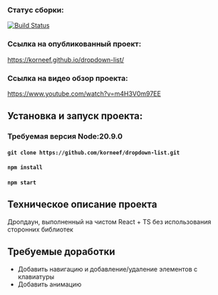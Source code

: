 ### Статус сборки:  
[![Build Status](https://api.cirrus-ci.com/github/korneef/dropdown-list.svg?branch=main)](https://cirrus-ci.com/github/korneef/dropdown-list)

### Ссылка на опубликованный проект:
https://korneef.github.io/dropdown-list/
### Ссылка на видео обзор проекта:
https://www.youtube.com/watch?v=m4H3V0m97EE

## Установка и запуск проекта:
### Требуемая версия Node:20.9.0

#### `git clone https://github.com/korneef/dropdown-list.git`
#### `npm install`
#### `npm start`

## Техническое описание проекта
Дропдаун, выполненный на чистом React + TS без использования сторонних библиотек

## Требуемые доработки
- Добавить навигацию и добавление/удаление элементов с клавиатуры
- Добавить анимацию
